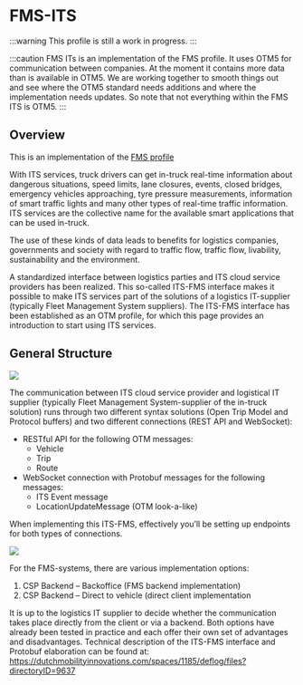 FMS-ITS 
======================

:::warning
This profile is still a work in progress.
:::

:::caution
FMS ITs is an implementation of the FMS profile. It uses OTM5 for communication between
companies. At the moment it contains more data than is available in OTM5. We are
working together to smooth things out and see where the OTM5 standard needs
additions and where the implementation needs updates. So note that not
everything within the FMS ITS is OTM5.
:::


Overview
--------

This is an implementation of the [FMS profile](fms_profile.md)

With ITS services, truck drivers can get in-truck real-time information about
dangerous situations, speed limits, lane closures, events, closed bridges,
emergency vehicles approaching, tyre pressure measurements, information of smart
traffic lights and many other types of real-time traffic information. ITS
services are the collective name for the available smart applications that can
be used in-truck.

The use of these kinds of data leads to benefits for logistics companies,
governments and society with regard to traffic flow, traffic flow, livability,
sustainability and the environment. 

A standardized interface between logistics parties and ITS cloud service
providers has been realized. This so-called ITS-FMS interface makes it possible
to make ITS services part of the solutions of a logistics IT-supplier (typically
Fleet Management System suppliers). The ITS-FMS interface has been established
as an OTM profile, for which this page provides an introduction to start using
ITS services.

General Structure
-----------------

![](/img/general_structure_its.png)

The communication between ITS cloud service provider and logistical IT supplier
(typically Fleet Management System-supplier of the in-truck solution) runs
through two different syntax solutions (Open Trip Model and Protocol buffers)
and two different connections (REST API and WebSocket):
* RESTful API for the following OTM messages:
  * Vehicle
  * Trip
  * Route
* WebSocket connection with Protobuf messages for the following messages:
  * ITS Event message
  * LocationUpdateMessage (OTM look-a-like)

When implementing this ITS-FMS, effectively you’ll be setting up endpoints for
both types of connections.

![](/img/its_connections.png)

For the FMS-systems, there are various implementation options: 
1. CSP Backend – Backoffice (FMS backend implementation)
2. CSP Backend – Direct to vehicle (direct client implementation

It is up to the logistics IT supplier to decide whether the communication takes
place directly from the client or via a backend. Both options have already been
tested in practice and each offer their own set of advantages and disadvantages.
Technical description of the ITS-FMS interface and Protobuf elaboration can be
found at:
https://dutchmobilityinnovations.com/spaces/1185/deflog/files?directoryID=9637